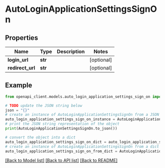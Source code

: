 # AutoLoginApplicationSettingsSignOn


## Properties

Name | Type | Description | Notes
------------ | ------------- | ------------- | -------------
**login_url** | **str** |  | [optional] 
**redirect_url** | **str** |  | [optional] 

## Example

```python
from openapi_client.models.auto_login_application_settings_sign_on import AutoLoginApplicationSettingsSignOn

# TODO update the JSON string below
json = "{}"
# create an instance of AutoLoginApplicationSettingsSignOn from a JSON string
auto_login_application_settings_sign_on_instance = AutoLoginApplicationSettingsSignOn.from_json(json)
# print the JSON string representation of the object
print(AutoLoginApplicationSettingsSignOn.to_json())

# convert the object into a dict
auto_login_application_settings_sign_on_dict = auto_login_application_settings_sign_on_instance.to_dict()
# create an instance of AutoLoginApplicationSettingsSignOn from a dict
auto_login_application_settings_sign_on_from_dict = AutoLoginApplicationSettingsSignOn.from_dict(auto_login_application_settings_sign_on_dict)
```
[[Back to Model list]](../README.md#documentation-for-models) [[Back to API list]](../README.md#documentation-for-api-endpoints) [[Back to README]](../README.md)


